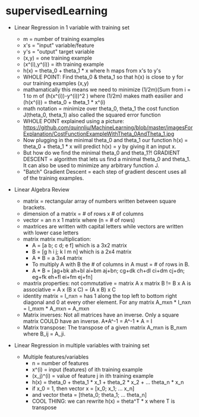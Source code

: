 supervisedLearning
==================

+ Linear Regression in 1 variable with training set
    - m = number of training examples
    - x's = "input" variable/feature
    - y's = "output" target variable
    - (x,y) = one training example
    - (x^(i),y^(i)) = ith training example
    - h(x) = theta_0 + theta_1 * x where h maps from x's to y's
    - WHOLE POINT: Find theta_0 & theta_1 so that h(x) is close to y for our training examples (x,y)
    - mathamatically this means we need to minimize (1/2m)(Sum from i = 1 to m of (h(x^(i))-y^(i))^2 ) where (1/2m) makes math easilier and (h(x^(i)) = theta_0 + theta_1 * x^(i)
    - math notation = minimize over theta_0, theta_1 the cost function J(theta_0, theta_1) also called the squared error function
    - WHOLE POINT explained using a picture: https://github.com/quinnliu/MachineLearning/blob/master/imagesForExplanation/CostFunctionExampleWithTheta_0AndTheta_1.jpg 
    - Now plugging in the minimal theta_0 and theta_1 our function h(x) = theta_0 + theta_1 * x will predict h(x) = y by giving it an input x.
    - But how do we find the minimal theta_0 and theta_1?! GRADIENT DESCENT = algorithm that lets us find a minimal theta_0 and theta_1. It can also be used to minimize any arbitrary function J.
    - "Batch" Gradient Descent = each step of gradient descent uses all of the training examples.
+ Linear Algebra Review
    - matrix = rectangular array of numbers written between square brackets.
    - dimension of a matrix = # of rows x # of columns
    - vector = an n x 1 matrix where (n = # of rows)
    - maxtrices are written with capital letters while vectors are written with lower case letters
    - matrix matrix multiplication:
        + A = [a b; c d; e f] which is a 3x2 matrix
        + B = [g h i j; k l m n] which is a 2x4 matrix
        + A * B = a 3x4 matrix
        + To multiply A with B the # of columns in A must = # of rows in B.
        + A * B = [ag+bk ah+bl ai+bm aj+bn; cg+dk ch+dl ci+dm cj+dn; eg+fk eh+fl ei+fm ej+fn]
    - maxtrix properties: 
    not commutative = matrix A x matrix B != B x A 
    is associative = A x (B x C) = (A x B) x C
    - identity matrix = I_nxn = has 1 along the top left to bottom right diagonal and 0 at every other element. For any matrix A_mxn * I_nxn = I_mxm * A_mxn = A_mxn
    - Matrix inverses: Not all matrices have an inverse. Only a square matrix COULD have an inverse. A*A^-1 = A^-1 * A = I
    - Matrix transpose: The transpose of a given matrix A_mxn is B_nxm where B_ij = A_ji.

+ Linear Regression in multiple variables with training set
    - Multiple features/variables
        + n = number of features
        + x^(i) = input (features) of ith training example
        + (x_j)^(i) = value of feature j in ith training example
        + h(x) = theta_0 + theta_1 * x_1 + theta_2 * x_2 + ...
        theta_n * x_n
        + if x_0 = 1, then vector x = [x_0; x_1; ... x_n]
        + and vector theta = [theta_0; theta_1; ... theta_n]
        + COOL THING: we can rewrite h(x) = theta^T * x where T is transpose




